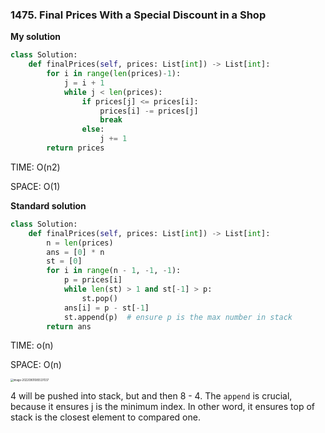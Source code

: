 ### 1475. Final Prices With a Special Discount in a Shop

**My solution**

```python
class Solution:
    def finalPrices(self, prices: List[int]) -> List[int]:
        for i in range(len(prices)-1):
            j = i + 1
            while j < len(prices):
                if prices[j] <= prices[i]:
                    prices[i] -= prices[j]
                    break
                else:
                    j += 1
        return prices
```

TIME: O(n2)

SPACE: O(1)



**Standard solution**

```python
class Solution:
    def finalPrices(self, prices: List[int]) -> List[int]:
        n = len(prices)
        ans = [0] * n
        st = [0]
        for i in range(n - 1, -1, -1):
            p = prices[i]
            while len(st) > 1 and st[-1] > p:
                st.pop()
            ans[i] = p - st[-1]
            st.append(p)  # ensure p is the max number in stack
        return ans
```

TIME: o(n)

SPACE: O(n)

<img src="C:\Users\86151\AppData\Roaming\Typora\typora-user-images\image-20220901085537037.png" alt="image-20220901085537037" style="zoom:30%;" />

4 will be pushed into stack, but and then 8 - 4. The `append` is crucial, because it ensures j is the minimum index. In other word, it ensures top of stack is the closest element to compared one.